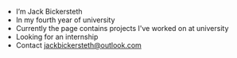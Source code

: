 - I’m Jack Bickersteth
- In my fourth year of university
- Currently the page contains projects I've worked on at university
- Looking for an internship
- Contact jackbickersteth@outlook.com

<!---
JackBick/JackBick is a ✨ special ✨ repository because its `README.md` (this file) appears on your GitHub profile.
You can click the Preview link to take a look at your changes.
--->
